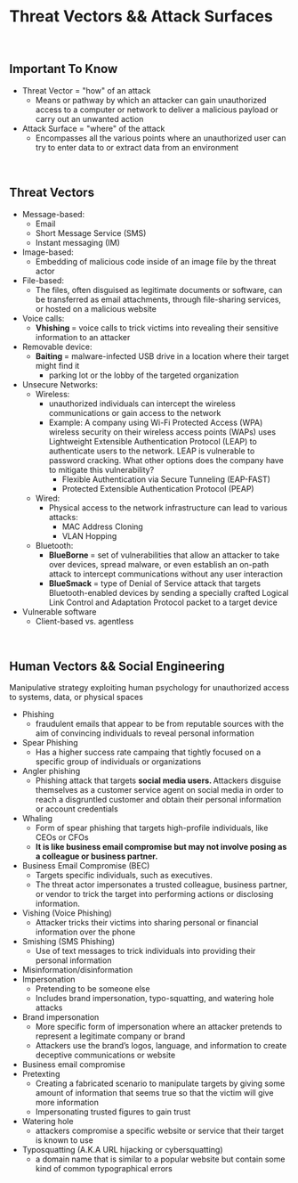 # Threat Vectors && Attack Surfaces

<br>

## Important To Know

- Threat Vector = "how" of an attack
  - Means or pathway by which an attacker can gain unauthorized access to a computer or network to deliver a malicious payload or carry out an unwanted action
- Attack Surface = "where" of the attack
  - Encompasses all the various points where an unauthorized user can try to enter data to or extract data from an environment

<br>

## Threat Vectors

- Message-based:
  - Email
  - Short Message Service (SMS)
  - Instant messaging (IM)
- Image-based:
  - Embedding of malicious code inside of an image file by the threat actor
- File-based:
  - The files, often disguised as legitimate documents or software, can be transferred as email attachments, through file-sharing services, or hosted on a malicious website
- Voice calls:
  - <b> Vhishing </b> = voice calls to trick victims into revealing their sensitive information to an attacker
- Removable device:
  - <b> Baiting </b> = malware-infected USB drive in a location where their target might find it
    - parking lot or the lobby of the targeted organization
- Unsecure Networks:
  - Wireless:
    - unauthorized individuals can intercept the wireless communications or gain access to the network
    - Example: A company using Wi-Fi Protected Access (WPA) wireless security on their wireless access points (WAPs) uses Lightweight Extensible Authentication Protocol (LEAP) to authenticate users to the network. LEAP is vulnerable to password cracking. What other options does the company have to mitigate this vulnerability?
      - Flexible Authentication via Secure Tunneling (EAP-FAST)
      - Protected Extensible Authentication Protocol (PEAP)
  - Wired:
    - Physical access to the network infrastructure can lead to various attacks:
      - MAC Address Cloning
      - VLAN Hopping
  - Bluetooth:
    - <b> BlueBorne </b> = set of vulnerabilities that allow an attacker to take over devices, spread malware, or even establish an on-path attack to intercept communications without any user interaction
    - <b> BlueSmack </b> = type of Denial of Service attack that targets Bluetooth-enabled devices by sending a specially crafted Logical Link Control and Adaptation Protocol packet to a target device
- Vulnerable software
  - Client-based vs. agentless

<br>

## Human Vectors && Social Engineering

Manipulative strategy exploiting human psychology for unauthorized access to systems, data, or physical spaces

- Phishing
  - fraudulent emails that appear to be from reputable sources with the aim of convincing individuals to reveal personal information
- Spear Phishing
  - Has a higher success rate campaing that tightly focused on a specific group of individuals or organizations
- Angler phishing
  - Phishing attack that targets <b> social media users. </b> Attackers disguise themselves as a customer service agent on social media in order to reach a disgruntled customer and obtain their personal information or account credentials
- Whaling
  - Form of spear phishing that targets high-profile individuals, like CEOs or CFOs
  - <b> It is like business email compromise but may not involve posing as a colleague or business partner. </b>
- Business Email Compromise (BEC)
  - Targets specific individuals, such as executives.
  - The threat actor impersonates a trusted colleague, business partner, or vendor to trick the target into performing actions or disclosing information.
- Vishing (Voice Phishing)
  - Attacker tricks their victims into sharing personal or financial information over the phone
- Smishing (SMS Phishing)
  - Use of text messages to trick individuals into providing their personal information
- Misinformation/disinformation
- Impersonation
  - Pretending to be someone else
  - Includes brand impersonation, typo-squatting, and watering hole attacks
- Brand impersonation
  - More specific form of impersonation where an attacker pretends to represent a legitimate company or brand
  - Attackers use the brand’s logos, language, and information to create deceptive communications or website
- Business email compromise
- Pretexting
  - Creating a fabricated scenario to manipulate targets by giving some amount of information that seems true so that the victim will give more information
  - Impersonating trusted figures to gain trust
- Watering hole
  - attackers compromise a specific website or service that their target is known to use
- Typosquatting (A.K.A URL hijacking or cybersquatting)
  - a domain name that is similar to a popular website but contain some kind of common typographical errors
